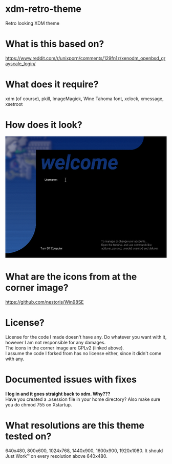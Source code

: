 # xdm-retro-theme
Retro looking XDM theme

# What is this based on?
https://www.reddit.com/r/unixporn/comments/129fn1z/xenodm_openbsd_grayscale_login/

# What does it require?
xdm (of course), pkill, ImageMagick, Wine Tahoma font, xclock, xmessage, xsetroot

# How does it look?
![image](xdm-login-new_035.png "Screenshot of the xdm theme")

# What are the icons from at the corner image?
https://github.com/nestoris/Win98SE

# License?
License for the code I made doesn't have any. Do whatever you want with it, however I am not responsible for any damages.  
The icons in the corner image are GPLv2 (linked above).  
I assume the code I forked from has no license either, since it didn't come with any.

# Documented issues with fixes
**I log in and it goes straight back to xdm. Why???**  
Have you created a .xsession file in your home directory? Also make sure you do chmod 755 on Xstartup.

# What resolutions are this theme tested on?
640x480, 800x600, 1024x768, 1440x900, 1600x900, 1920x1080. It should Just Work™ on every resolution above 640x480.

